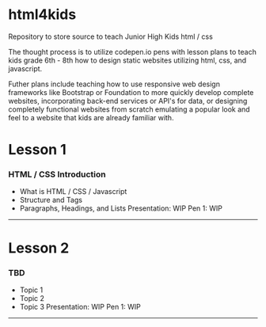 # html4kids
Repository to store source to teach Junior High Kids html / css

The thought process is to utilize codepen.io pens with lesson plans to teach kids grade 6th - 8th how to design static websites utilizing html, css, and javascript.

Futher plans include teaching how to use responsive web design frameworks like Bootstrap or Foundation to more quickly develop complete websites, incorporating back-end services or API's for data, or designing completely functional websites from scratch emulating a popular look and feel to a website that kids are already familiar with.

# Lesson 1 
### HTML / CSS Introduction
* What is HTML / CSS / Javascript
* Structure and Tags
* Paragraphs, Headings, and Lists
Presentation: WIP
Pen 1: WIP
---

# Lesson 2 
### TBD
* Topic 1
* Topic 2
* Topic 3
Presentation: WIP
Pen 1: WIP
---
